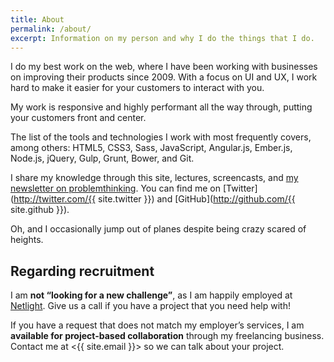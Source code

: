 ```yaml
---
title: About
permalink: /about/
excerpt: Information on my person and why I do the things that I do.
---
```

I do my best work on the web, where I have been working with businesses on improving their products since 2009. With a focus on UI and UX, I work hard to make it easier for your customers to interact with you.

My work is responsive and highly performant all the way through, putting your customers front and center.

The list of the tools and technologies I work with most frequently covers, among others: HTML5, CSS3, Sass, JavaScript, Angular.js, Ember.js, Node.js, jQuery, Gulp, Grunt, Bower, and Git.

I share my knowledge through this site, lectures, screencasts, and [my newsletter on problemthinking](http://problemthinking.org/). You can find me on [Twitter](http://twitter.com/{{ site.twitter }}) and [GitHub](http://github.com/{{ site.github }}).

Oh, and I occasionally jump out of planes despite being crazy scared of heights.

## Regarding recruitment

I am **not “looking for a new challenge”**, as I am happily employed at [Netlight](http://netlight.com/). Give us a call if you have a project that you need help with!

If you have a request that does not match my employer’s services, I am **available for project-based collaboration** through my freelancing business. Contact me at <{{ site.email }}> so we can talk about your project.
